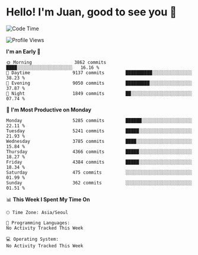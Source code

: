 # Hello! I'm Juan, good to see you 👋

<!--
**Y-k-Y/Y-k-Y** is a ✨ _special_ ✨ repository because its `README.md` (this file) appears on your GitHub profile.

Here are some ideas to get you started:

- 🔭 I’m currently working on ...
- 🌱 I’m currently learning ...
- 👯 I’m looking to collaborate on ...
- 🤔 I’m looking for help with ...
- 💬 Ask me about ...
- 📫 How to reach me: ...
- 😄 Pronouns: ...
- ⚡ Fun fact: ...
-->
<!--
![Profile views](https://gpvc.arturio.dev/Y-k-Y)

[![Omid Nikrah StackOverflow](https://github-readme-stackoverflow.vercel.app/?userID=9517076)](https://stackoverflow.com/users/9517076/i-have-10-fingers)
-->

<!--START_SECTION:waka-->
![Code Time](http://img.shields.io/badge/Code%20Time-1%2C848%20hrs%2029%20mins-blue)

![Profile Views](http://img.shields.io/badge/Profile%20Views-1-blue)

**I'm an Early 🐤** 

```text
🌞 Morning                3862 commits        ████░░░░░░░░░░░░░░░░░░░░░   16.16 % 
🌆 Daytime                9137 commits        ██████████░░░░░░░░░░░░░░░   38.23 % 
🌃 Evening                9050 commits        █████████░░░░░░░░░░░░░░░░   37.87 % 
🌙 Night                  1849 commits        ██░░░░░░░░░░░░░░░░░░░░░░░   07.74 % 
```
📅 **I'm Most Productive on Monday** 

```text
Monday                   5285 commits        ██████░░░░░░░░░░░░░░░░░░░   22.11 % 
Tuesday                  5241 commits        █████░░░░░░░░░░░░░░░░░░░░   21.93 % 
Wednesday                3785 commits        ████░░░░░░░░░░░░░░░░░░░░░   15.84 % 
Thursday                 4366 commits        █████░░░░░░░░░░░░░░░░░░░░   18.27 % 
Friday                   4384 commits        █████░░░░░░░░░░░░░░░░░░░░   18.34 % 
Saturday                 475 commits         ░░░░░░░░░░░░░░░░░░░░░░░░░   01.99 % 
Sunday                   362 commits         ░░░░░░░░░░░░░░░░░░░░░░░░░   01.51 % 
```


📊 **This Week I Spent My Time On** 

```text
🕑︎ Time Zone: Asia/Seoul

💬 Programming Languages: 
No Activity Tracked This Week

💻 Operating System: 
No Activity Tracked This Week
```


<!--END_SECTION:waka-->
